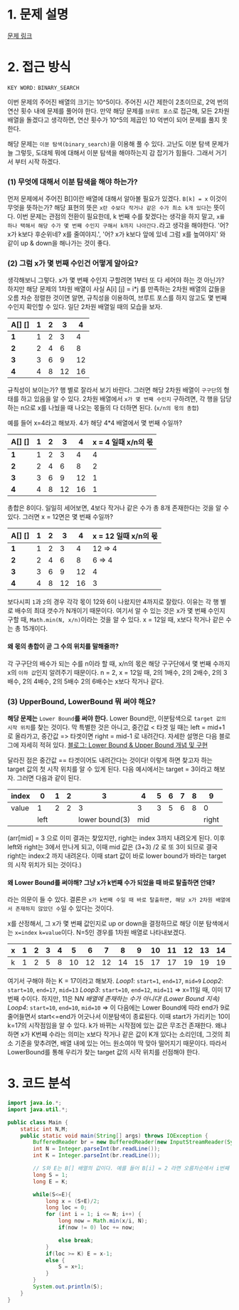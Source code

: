 # 1. 문제 설명 

[문제 링크](https://www.acmicpc.net/problem/1300)

# 2. 접근 방식

`KEY WORD:` `BINARY_SEARCH`

이번 문제의 주어진 배열의 크기는 10^5이다. 주어진 시간 제한이 2초이므로, 2억 번의 연산 횟수 내에 문제를 풀어야 한다. 만약 해당 문제를 `브루트 포스`로 접근해, 모든 2차원 배열을 돌겠다고 생각하면, 연산 횟수가 10^5의 제곱인 10 억번이 되어 문제를 풀지 못한다. 

해당 문제는 `이분 탐색(binary_search)`을 이용해 풀 수 있다. 고난도 이분 탐색 문제가 늘 그렇듯,  도대체 뭐에 대해서 이분 탐색을 해야하는지 감 잡기가 힘들다. 그래서 거기서 부터 시작 하겠다.

### (1) 무엇에 대해서 이분 탐색을 해야 하는가? 

 먼저 문제에서 주어진 B[]이란 배열에 대해서 알아볼 필요가 있겠다. `B[k] = x` 이것이 무엇을 뜻하는가? 
해당 표현의 뜻은 `x란 수보다 작거나 같은 수가 최소 k개 있다`는 뜻이다. 이번 문제는 관점의 전환이 필요한데, k 번째 수를 찾겠다는 생각을 하지 말고, `x를 하나 택해서 해당 수가 몇 번째 수인지 구해서 k까지 나아간다.`라고 생각을 해야한다. 
'어? x가 k보다 후순위네? x를 줄여야지.', '어? x가 k보다 앞에 있네 그럼 x를 높여야지' 와 같이 up & down을 해나가는 것이 좋다. 

### (2) 그럼 x가 몇 번째 수인건 어떻게 알아요? 

생각해보니 그렇다. x가 몇 번째 수인지 구할려면 1부터 또 다 세어야 하는 것 아닌가? 하지만 해당 문제의 1차원 배열이 사실 A[i] [j] = i*j 를 만족하는 2차원 배열의 값들을 오름 차순 정렬한 것이면 알면, 규칙성을 이용하여, 브루트 포스를 하지 않고도 몇 번째 수인지 확인할 수 있다. 일단 2차원 배열일 때의 모습을 보자. 

| A[] [] | 1    | 2    | 3    | 4    |
| ------ | ---- | ---- | ---- | ---- |
| **1**  | 1    | 2    | 3    | 4    |
| **2**  | 2    | 4    | 6    | 8    |
| **3**  | 3    | 6    | 9    | 12   |
| **4**  | 4    | 8    | 12   | 16   |

규칙성이 보이는가? 
행 별로 잘라서 보기 바란다. 그러면 해당 2차원 배열이 `구구단`의 형태를 하고 있음을 알 수 있다. 
2차원 배열에서 `x가 몇 번째 수인지` 구하려면,  각 행을 담당하는 n으로 x를 나눴을 때 나오는 몫들의 다 더하면 된다. 
(`x/n의 몫의 총합`) 

  예를 들어 x=4라고 해보자. 4가 해당 4*4 배열에서 몇 번째 수일까? 

| A[] [] | 1    | 2    | 3    | 4    | x = 4 일때 x/n의 몫 |
| ------ | ---- | ---- | ---- | ---- | ------------------- |
| **1**  | 1    | 2    | 3    | 4    | 4                   |
| **2**  | 2    | 4    | 6    | 8    | 2                   |
| **3**  | 3    | 6    | 9    | 12   | 1                   |
| **4**  | 4    | 8    | 12   | 16   | 1                   |

총합은 8이다. 일일히 세어보면, 4보다 작거나 같은 수가 총 8개 존재한다는 것을 알 수 있다.
그러면 x = 12면은 몇 번째 수일까? 

| A[] [] | 1    | 2    | 3    | 4    | x = 12 일때 x/n의 몫 |
| ------ | ---- | ---- | ---- | ---- | -------------------- |
| **1**  | 1    | 2    | 3    | 4    | 12 => 4              |
| **2**  | 2    | 4    | 6    | 8    | 6   => 4             |
| **3**  | 3    | 6    | 9    | 12   | 4                    |
| **4**  | 4    | 8    | 12   | 16   | 3                    |

보다시피 `1`과 `2`의 경우 각각 몫이 12와 6이 나왔지만 4까지로 잘랐다. 이유는 각 행 별로 배수의 최대 갯수가 N개이기 때문이다. 여기서 알 수 있는 것은 x가 몇 번째 수인지 구할 때, `Math.min(N, x/n)`이라는 것을 알 수 있다. 
x = 12일 때, x보다 작거나 같은 수는 총 15개이다. 

#### 왜 몫의 총합이 곧 그 수의 위치를 말해줄까? 

각 구구단의 배수가 되는 수를 n이라 할 때, x/n의 몫은 해당 구구단에서 몇 번째 수까지 x의 `이하 값`인지 알려주기 때문이다. n = 2, x = 12일 때,  2의 1배수, 2의 2배수, 2의 3배수, 2의 4배수, 2의 5배수 2의 6배수는 x보다 작거나 같다.

### (3) UpperBound, LowerBound 뭐 써야 해요? 

**해당 문제는** `Lower Bound`**를 써야 한다.** 
Lower Bound란, 이분탐색으로  `target 값의 시작 위치`를 찾는 것이다. 막 특별한 것은 아니고, 중간값 < 타겟 일 때는 left = mid+1 로 올라가고, 중간값 => 타겟이면 right = mid-1 로 내려간다. 
자세한 설명은 다음 블로그에 자세히 적혀 있다. [블로그: Lower Bound & Upper Bound 개념 및 구현](https://yoongrammer.tistory.com/105)

달라진 점은 중간값 == 타겟이어도 내려간다는 것이다!  이렇게 하면 찾고자 하는 target 값의 첫 시작 위치를 알 수 있게 된다. 다음 예시에서는 target = 3이라고 해보자. 그러면 다음과 같이 된다.

| index | 0    | 1    | 2    | 3              | 4    | 5    | 6    | 7    | 8    | 9     |
| ----- | ---- | ---- | ---- | -------------- | ---- | ---- | ---- | ---- | ---- | ----- |
| value | 1    | 2    | 2    | 3              | 3    | 3    | 5    | 6    | 8    | 0     |
|       | left |      |      | lower bound(3) | mid  |      |      |      |      | right |

(arr[mid] = 3 으로 이미 결과는 찾았지만, right는 index 3까지 내려오게 된다. 이후 left와 right는 3에서 만나게 되고, 이때 mid 값은 (3+3) /2 로 또 3이 되므로 결국 right는 index:2 까지 내려온다. 이때 start 값이 바로 lower bound가 바라는 target의 시작 위치가 되는 것이다.)

#### 왜 Lower Bound를 써야해? 그냥 x가 k번째 수가 되었을 때 바로 탈출하면 안돼? 

라는 의문이 들 수 있다. 결론은 `x가 k번째 수일 때 바로 탈출하면, 해당 x가 2차원 배열에서 존재하지 않았던 수`일 수 있다는 것이다.

x를 산정해서, 그 x가 몇 번째 값인지로 up or down을 결정하므로 해당 이분 탐색에서는 `x=index` `k=value`이다. N=5인 경우를 1차원 배열로 나타내보겠다.

| x    | 1    | 2    | 3    | 4    | 5    | 6    | 7    | 8    | 9    | 10   | 11   | 12   | 13   | 14   | 15   | 16   | 17   | 18   | 19   | 20   | 21   | 22   | 23   | 24   | 25   |
| ---- | ---- | ---- | ---- | ---- | ---- | ---- | ---- | ---- | ---- | ---- | ---- | ---- | ---- | ---- | ---- | ---- | ---- | ---- | ---- | ---- | ---- | ---- | ---- | ---- | ---- |
| k    | 1    | 2    | 5    | 8    | 10   | 12   | 12   | 14   | 15   | 17   | 17   | 19   | 19   | 19   | 21   | 22   | 22   | 22   | 22   | 24   | 24   | 24   | 24   | 24   | 25   |

여기서 구해야 하는 K = 17이라고 해보자. 
*Loop1*: `start=1`,  `end=17`,  `mid=9` 
*Loop2*: `start=10`, `end=17`, `mid=13`
*Loop3*: `start=10`, `end=12`, `mid=11` 
=> x=11일 때, 이미 17번째 수이다. 하지만, 11은 N*N 배열에 존재하는 수가 아니다! (Lower Bound 지속)*
*Loop4*: `start=10`, `end=10`, `mid=10`
=> 이 다음에는 Lower Bound에 따라 end가 9로 줄어들면서 start<=end가 어긋나서 이분탐색이 종료된다. 
이때 start가 가리키는 10이 k=17의 시작점임을 알 수 있다. k가 바뀌는 시작점에 있는 값은 무조건 존재한다. 
왜냐하면 x가 K번째 수라는 의미는 x보다 작거나 같은 값이 K개 있다는 소리인데, 그것의 최소 기준을 맞추려면, 배열 내에 있는 어느 원소여야 딱 맞아 떨어지기 때문이다. 따라서 LowerBound를 통해 우리가 찾는 target 값의 시작 위치를 선점해야 한다. 

# 3. 코드 분석 

```java
import java.io.*;
import java.util.*;

public class Main {
    static int N,M;
    public static void main(String[] args) throws IOException {
        BufferedReader br = new BufferedReader(new InputStreamReader(System.in));
        int N = Integer.parseInt(br.readLine());
        int K = Integer.parseInt(br.readLine());

        // S와 E는 B[] 배열의 값이다. 예를 들어 B[i] = 2 라면 오름차순에서 i번째 수는 2라는 소리이다.
        long S = 1;
        long E = K;

        while(S<=E){
            long x = (S+E)/2;
            long loc = 0;
            for (int i = 1; i <= N; i++) {
                long now = Math.min(x/i, N);
                if(now != 0) loc += now;

                else break;
            }
            if(loc >= K) E = x-1;
            else {
                S = x+1;
            }
        }
        System.out.println(S);
    }
}
```

